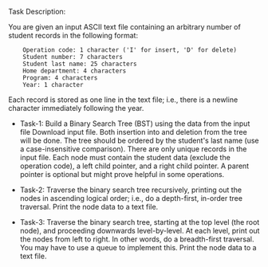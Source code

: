 Task Description:

You are given an input ASCII text file containing an arbitrary number of student records in the following format:

```
    Operation code: 1 character ('I' for insert, 'D' for delete)
    Student number: 7 characters
    Student last name: 25 characters
    Home department: 4 characters
    Program: 4 characters
    Year: 1 character
```
Each record is stored as one line in the text file; i.e., there is a newline character immediately following the year.


- Task-1: Build a Binary Search Tree (BST) using the data from the input file Download input file. Both insertion into and deletion from the tree will be done. The tree should be ordered by the student's last name (use a case-insensitive comparison). There are only unique records in the input file. Each node must contain the student data (exclude the operation code), a left child pointer, and a right child pointer. A parent pointer is optional but might prove helpful in some operations.

- Task-2: Traverse the binary search tree recursively, printing out the nodes in ascending logical order; i.e., do a depth-first, in-order tree traversal. Print the node data to a text file.

- Task-3: Traverse the binary search tree, starting at the top level (the root node), and proceeding downwards level-by-level. At each level, print out the nodes from left to right. In other words, do a breadth-first traversal. You may have to use a queue to implement this. Print the node data to a text file.